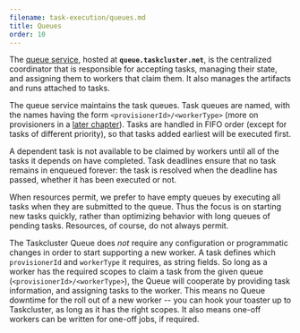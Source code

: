 ```yaml
---
filename: task-execution/queues.md
title: Queues
order: 10
---
```


The [queue service](/reference/platform/queue), hosted at
**`queue.taskcluster.net`**, is the centralized coordinator that is responsible
for accepting tasks, managing their state, and assigning them to workers that
claim them. It also manages the artifacts and runs attached to tasks.

The queue service maintains the task queues. Task queues are named, with the
names having the form `<provisionerId>/<workerType>` (more on provisioners in a
[later chapter](/manual/task-execution/provisioning)). Tasks are handled in
FIFO order (except for tasks of different priority), so that tasks added
earliest will be executed first.

A dependent task is not available to be claimed by workers until all of the
tasks it depends on have completed. Task deadlines ensure that no task remains
in enqueued forever: the task is resolved when the deadline has passed, whether
it has been executed or not.

When resources permit, we prefer to have empty queues by executing all tasks
when they are submitted to the queue. Thus the focus is on starting new tasks
quickly, rather than optimizing behavior with long queues of pending tasks.
Resources, of course, do not always permit.

The Taskcluster Queue does _not_ require any configuration or programmatic
changes in order to start supporting a new worker. A task defines which
`provisionerId` and `workerType` it requires, as string fields. So long as a
worker has the required scopes to claim a task from the given queue
(`<provisionerId>/<workerType>`), the Queue will cooperate by providing task
information, and assigning tasks to the worker. This means no Queue downtime
for the roll out of a new worker -- you can hook your toaster up to
Taskcluster, as long as it has the right scopes. It also means one-off workers
can be written for one-off jobs, if required.